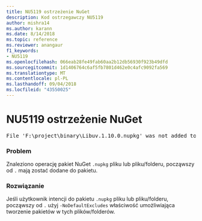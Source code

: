 ```yaml
---
title: NU5119 ostrzeżenie NuGet
description: Kod ostrzegawczy NU5119
author: mishra14
ms.author: karann
ms.date: 8/14/2018
ms.topic: reference
ms.reviewer: anangaur
f1_keywords:
- NU5119
ms.openlocfilehash: 066eab28fe49fab60aa2b12db56930f923b49dfd
ms.sourcegitcommit: 1d1406764c6af5fb7801d462e0c4afc9092fa569
ms.translationtype: MT
ms.contentlocale: pl-PL
ms.lasthandoff: 09/04/2018
ms.locfileid: "43550025"
---
```

# <a name="nuget-warning-nu5119"></a>NU5119 ostrzeżenie NuGet
<pre>File 'F:\project\binary\Libuv.1.10.0.nupkg' was not added to the package. Files and folders starting with '.' or ending with '.nupkg' are excluded by default. To include this file, use -NoDefaultExcludes from the commandline</pre>

### <a name="issue"></a>Problem

Znaleziono operację pakiet NuGet `.nupkg` pliku lub pliku/folderu, począwszy od `.` mają zostać dodane do pakietu.


### <a name="solution"></a>Rozwiązanie

Jeśli użytkownik intencji do pakietu `.nupkg` pliku lub pliku/folderu, począwszy od `.` użyj `-NoDefaultExcludes` właściwość umożliwiająca tworzenie pakietów w tych plików/folderów.

